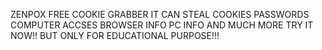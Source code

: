 ZENPOX FREE COOKIE GRABBER IT CAN STEAL COOKIES PASSWORDS COMPUTER ACCSES BROWSER INFO PC INFO AND MUCH MORE TRY IT NOW!! BUT ONLY FOR EDUCATIONAL PURPOSE!!!
